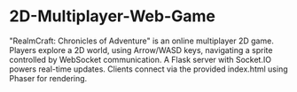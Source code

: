 # 2D-Multiplayer-Web-Game
"RealmCraft: Chronicles of Adventure" is an online multiplayer 2D game. Players explore a 2D world, using Arrow/WASD keys, navigating a sprite controlled by WebSocket communication. A Flask server with Socket.IO powers real-time updates. Clients connect via the provided index.html using Phaser for rendering.
